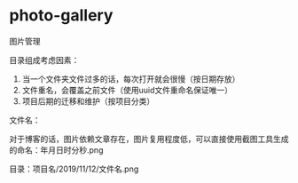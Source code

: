 # photo-gallery

图片管理

目录组成考虑因素：

1. 当一个文件夹文件过多的话，每次打开就会很慢（按日期存放）
2. 文件重名，会覆盖之前文件（使用uuid文件重命名保证唯一）
3. 项目后期的迁移和维护（按项目分类）

文件名：

对于博客的话，图片依赖文章存在，图片复用程度低，可以直接使用截图工具生成的命名：年月日时分秒.png

目录：项目名/2019/11/12/文件名.png
